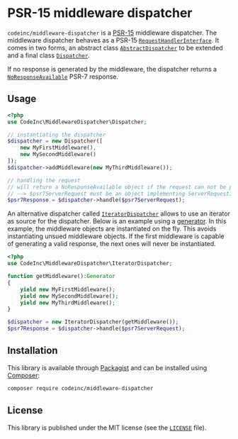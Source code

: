 # PSR-15 middleware dispatcher

`codeinc/middleware-dispatcher` is a [PSR-15](https://www.php-fig.org/psr/psr-15/) middleware dispatcher. The middleware dispatcher behaves as a PSR-15 [`RequestHandlerInterface`](https://www.php-fig.org/psr/psr-15/#21-psrhttpserverrequesthandlerinterface). It comes in two forms, an abstract class [`AbstractDispatcher`](src/AbstractDispatcher.php) to be extended and a final class [`Dispatcher`](src/Dispatcher.php).

If no response is generated by the middleware, the dispatcher returns a [`NoResponseAvailable`](src/NoResponseAvailable.php) PSR-7 response.

## Usage

```php
<?php
use CodeInc\MiddlewareDispatcher\Dispatcher;

// instantiating the dispatcher
$dispatcher = new Dispatcher([
    new MyFirstMiddleware(),
    new MySecondMiddleware()
]);
$dispatcher->addMiddleware(new MyThirdMiddleware());

// handling the request 
// will return a NoResponseAvailable object if the request can not be processed by the middleware
// --> $psr7ServerRequest must be an object implementing ServerRequestInterface
$psr7Response = $dispatcher->handle($psr7ServerRequest); 
```

An alternative dispatcher called [`IteratorDispatcher`](src/IteratorDispatcher.php) allows to use an iterator as source for the dispatcher. Below is an example using a [generator](http://php.net/manual/en/language.generators.overview.php). In this example, the middleware objects are instantiated on the fly. This avoids instantiating unsued middleware objects. If the first middleware is capable of generating a valid response, the next ones will never be instantiated.

```php
<?php
use CodeInc\MiddlewareDispatcher\IteratorDispatcher;

function getMiddleware():Generator 
{
    yield new MyFirstMiddleware();
    yield new MySecondMiddleware();
    yield new MyThirdMiddleware();
}

$dispatcher = new IteratorDispatcher(getMiddleware());
$psr7Response = $dispatcher->handle($psr7ServerRequest); 
```


## Installation

This library is available through [Packagist](https://packagist.org/packages/codeinc/middleware-dispatcher) and can be installed using [Composer](https://getcomposer.org/): 

```bash
composer require codeinc/middleware-dispatcher
```


## License 
This library is published under the MIT license (see the [`LICENSE`](LICENSE) file).